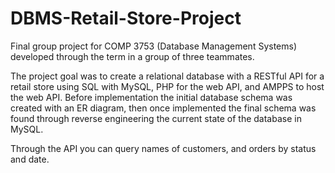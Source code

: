 # DBMS-Retail-Store-Project

Final group project for COMP 3753 (Database Management Systems) developed through the term in a group of three teammates.

The project goal was to create a relational database with a RESTful API for a retail store using SQL with MySQL, PHP for the web API, and AMPPS to host the web API. Before implementation the initial database schema was created with an ER diagram, then once implemented the final schema was found through reverse engineering the current state of the database in MySQL.

Through the API you can query names of customers, and orders by status and date.
